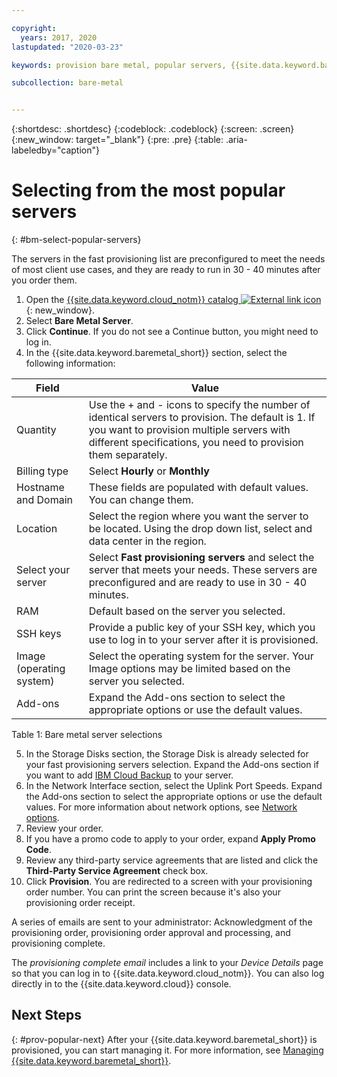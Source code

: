 ```yaml
---

copyright:
  years: 2017, 2020
lastupdated: "2020-03-23"

keywords: provision bare metal, popular servers, {{site.data.keyword.baremetal_short}}, provision, fast provisioning

subcollection: bare-metal


---
```


{:shortdesc: .shortdesc}
{:codeblock: .codeblock}
{:screen: .screen}
{:new_window: target="_blank"}
{:pre: .pre}
{:table: .aria-labeledby="caption"}


# Selecting from the most popular servers
{: #bm-select-popular-servers}

The servers in the fast provisioning list are preconfigured to meet the needs of most client use cases, and they are ready to run in 30 - 40 minutes after you order them.
1. Open the [{{site.data.keyword.cloud_notm}} catalog ![External link icon](../icons/launch-glyph.svg "External link icon")](https://cloud.ibm.com/catalog/){: new_window}.   
2. Select **Bare Metal Server**.
3. Click **Continue**. If you do not see a Continue button, you might need to log in.
4. In the {{site.data.keyword.baremetal_short}} section, select the following information:

| Field | Value |
|------|------|
| Quantity | Use the + and - icons to specify the number of identical servers to provision. The default is 1. If you want to provision multiple servers with different specifications, you need to provision them separately. |
| Billing type | Select **Hourly** or **Monthly** |
| Hostname and Domain | These fields are populated with default values. You can change them. |
| Location | Select the region where you want the server to be located. Using the drop down list, select and data center in the region. |
| Select your server | Select **Fast provisioning servers** and select the server that meets your needs. These servers are preconfigured and are ready to use in 30 - 40 minutes. |
| RAM | Default based on the server you selected. |
| SSH keys | Provide a public key of your SSH key, which you use to log in to your server after it is provisioned. |
| Image (operating system) | Select the operating system for the server. Your Image options may be limited based on the server you selected. |
| Add-ons | Expand the Add-ons section to select the appropriate options or use the default values. |

<caption>Table 1: Bare metal server selections</caption>
    
5. In the Storage Disks section, the Storage Disk is already selected for your fast provisioning servers selection. Expand the Add-ons section if you want to add [IBM Cloud Backup](https://cloud.ibm.com/docs/Backup?topic=Backup-getting-started) to your server. 
6. In the Network Interface section, select the Uplink Port Speeds. Expand the Add-ons section to select the appropriate options or use the default values. For more information about network options, see [Network options](https://test.cloud.ibm.com/docs/bare-metal?topic=bare-metal-network-options).
7.  Review your order.
8.  If you have a promo code to apply to your order, expand **Apply Promo Code**.  
9.  Review any third-party service agreements that are listed and click the **Third-Party Service Agreement** check box.
10.  Click **Provision**. You are redirected to a screen with your provisioning order number. You can print the screen because it's also your provisioning order receipt.

A series of emails are sent to your administrator: Acknowledgment of the provisioning order, provisioning order approval and processing, and provisioning complete.

 The _provisioning complete email_ includes a link to your *Device Details* page so that you can log in to {{site.data.keyword.cloud_notm}}. You can also log directly in to the {{site.data.keyword.cloud}} console.


## Next Steps
{: #prov-popular-next}
After your {{site.data.keyword.baremetal_short}} is provisioned, you can start managing it. For more information, see [Managing {{site.data.keyword.baremetal_short}}](/docs/bare-metal?topic=bare-metal-bm-manage-servers).
